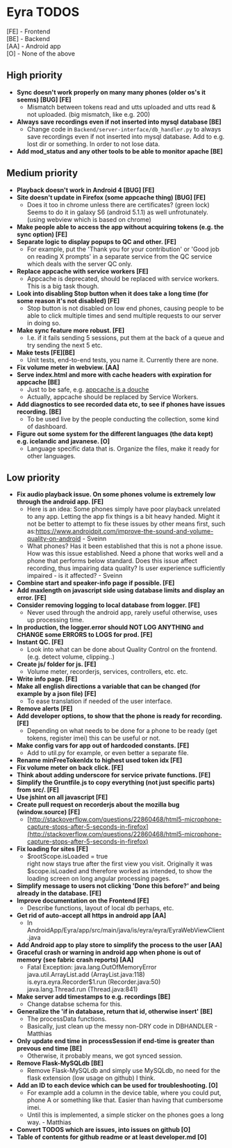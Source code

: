 # Eyra TODOS

[FE] - Frontend  
[BE] - Backend  
[AA] - Android app  
[O] - None of the above

## High priority

* **Sync doesn't work properly on many many phones (older os's it seems) [BUG] [FE]**
    * Mismatch between tokens read and utts uploaded and utts read & not uploaded. (big mismatch, like e.g. 200)
* **Always save recordings even if not inserted into mysql database [BE]**
    * Change code in `Backend/server-interface/db_handler.py` to always save recordings even if not inserted into mysql database. Add to e.g. lost dir or something. In order to not lose data.
* **Add mod_status and any other tools to be able to monitor apache [BE]**

## Medium priority

* **Playback doesn't work in Android 4 [BUG] [FE]**
* **Site doesn't update in Firefox (some appcache thing) [BUG] [FE]**
    * Does it too in chrome unless there are certificates? (green lock)  
      Seems to do it in galaxy S6 (android 5.1.1) as well unfrotunately. (using webview which is based on chrome)
* **Make people able to access the app without acquiring tokens (e.g. the sync option) [FE]**
* **Separate logic to display popups to QC and other. [FE]**
    * For example, put the 'Thank you for your contribution' or 'Good job on reading X prompts' in a separate service from the QC service which deals with the server QC only.
* **Replace appcache with service workers [FE]**
    * Appcache is deprecated, should be replaced with service workers. This is a big task though.
* **Look into disabling Stop button when it does take a long time (for some reason it's not disabled) [FE]**
    * Stop button is not disabled on low end phones, causing people to be able to click multiple times and send multiple requests to our server in doing so.
* **Make sync feature more robust. [FE]**
    * I.e. if it fails sending 5 sessions, put them at the back of a queue and try sending the next 5 etc.
* **Make tests [FE][BE]**
    * Unit tests, end-to-end tests, you name it. Currently there are none.
* **Fix volume meter in webview. [AA]**
* **Serve index.html and more with cache headers with expiration for appcache [BE]**
    * Just to be safe, e.g. [appcache is a douche](http://alistapart.com/article/application-cache-is-a-douchebag)
    * Actually, appcache should be replaced by Service Workers.
* **Add diagnostics to see recorded data etc, to see if phones have issues recording. [BE]**
    * To be used live by the people conducting the collection, some kind of dashboard.
* **Figure out some system for the different languages (the data kept) e.g. icelandic and javanese. [O]**
    * Language specific data that is. Organize the files, make it ready for other languages.

## Low priority

* **Fix audio playback issue. On some phones volume is extremely low through the android app. [FE]**
    * Here is an idea: Some phones simply have poor playback unrelated to any app. Letting the app fix things is a bit heavy handed. Might it not be better to attempt to fix these issues by other means first, such as:https://www.androidpit.com/improve-the-sound-and-volume-quality-on-android - Sveinn
    * What phones? Has it been established that this is not a phone issue. How was this issue established. Need a phone that works well and a phone that performs below standard. Does this issue affect recording, thus impairing data quality? Is user experience sufficiently impaired - is it affected? - Sveinn
* **Combine start and speaker-info page if possible. [FE]**
* **Add maxlength on javascript side using database limits and display an error. [FE]**
* **Consider removing logging to local database from logger. [FE]**
    * Never used through the android app, rarely useful otherwise, uses up processing time.
* **In production, the logger.error should NOT LOG ANYTHING and CHANGE some ERRORS to LOGS for prod. [FE]**
* **Instant QC. [FE]**
    * Look into what can be done about Quality Control on the frontend. (e.g. detect volume, clipping..)
* **Create js/ folder for js. [FE]**
    * Volume meter, recorderjs, services, controllers, etc. etc.
* **Write info page. [FE]**
* **Make all english directions a variable that can be changed (for example by a json file) [FE]**
    * To ease translation if needed of the user interface.
* **Remove alerts [FE]**
* **Add developer options, to show that the phone is ready for recording. [FE]**
    * Depending on what needs to be done for a phone to be ready (get tokens, register imei) this can be useful or not.
* **Make config vars for app out of hardcoded constants. [FE]**
    * Add to util.py for example, or even better a separate file.
* **Rename minFreeTokenIdx to highest used token idx [FE]**
* **Fix volume meter on back click. [FE]**
* **Think about adding underscore for service private functions. [FE]**
* **Simplify the Gruntfile.js to copy everything (not just specific parts) from src/. [FE]**
* **Use jshint on all javascript [FE]**
* **Create pull request on recorderjs about the mozilla bug (window.source) [FE]**
    * [http://stackoverflow.com/questions/22860468/html5-microphone-capture-stops-after-5-seconds-in-firefox](http://stackoverflow.com/questions/22860468/html5-microphone-capture-stops-after-5-seconds-in-firefox)
* **Fix loading for sites [FE]**
    * $rootScope.isLoaded = true  
       right now stays true after the first view you visit. Originally it was $scope.isLoaded and therefore worked as intended, to show the loading screen on long angular processing pages.
* **Simplify message to users not clicking 'Done this before?' and being already in the database. [FE]**
* **Improve documentation on the Frontend [FE]**
    * Describe functions, layout of local db perhaps, etc.
* **Get rid of auto-accept all https in android app [AA]**
    * In AndroidApp/Eyra/app/src/main/java/is/eyra/eyra/EyraWebViewClient.java 
* **Add Android app to play store to simplify the process to the user [AA]**
* **Graceful crash or warning in android app when phone is out of memory (see fabric crash reports) [AA]**
    * Fatal Exception: java.lang.OutOfMemoryError  
      java.util.ArrayList.add (ArrayList.java:118)  
      is.eyra.eyra.Recorder$1.run (Recorder.java:50)  
      java.lang.Thread.run (Thread.java:841)  
* **Make server add timestamps to e.g. recordings [BE]**
    * Change databse schema for this.
* **Generalize the 'if in database, return that id, otherwise insert' [BE]**
    * The processData functions.
    * Basically, just clean up the messy non-DRY code in DBHANDLER - Matthias
* **Only update end time in processSession if end-time is greater than prevous end time [BE]**
    * Otherwise, it probably means, we got synced session.
* **Remove Flask-MySQLdb [BE]**
    * Remove Flask-MySQLdb and simply use MySQLdb, no need for the flask extension (low usage on github) I think.
* **Add an ID to each device which can be used for troubleshooting. [O]**
    * For example add a column in the device table, where you could put, phone A or something like that. Easier than having that cumbersome imei.
    * Until this is implemented, a simple sticker on the phones goes a long way. - Matthias
* **Convert TODOS which are issues, into issues on github [O]**
* **Table of contents for github readme or at least developer.md [O]**
